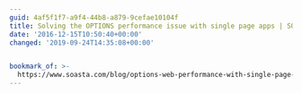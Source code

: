 ```yaml
---
guid: 4af5f1f7-a9f4-44b8-a879-9cefae10104f
title: Solving the OPTIONS performance issue with single page apps | SOASTA
date: '2016-12-15T10:50:40+00:00'
changed: '2019-09-24T14:35:08+00:00'


bookmark_of: >-
  https://www.soasta.com/blog/options-web-performance-with-single-page-applications/
---
```




